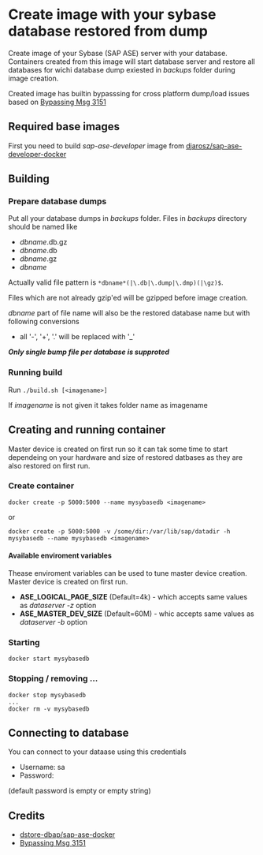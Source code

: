 # Create image with your sybase database restored from dump

Create image of your Sybase (SAP ASE) server with your database.
Containers created from this image will start database server and restore 
all databases for wichi database dump exiested in *backups* folder during image creation.

Created image has builtin bypasssing for cross platform dump/load issues
based on [Bypassing Msg 3151](http://www.petersap.nl/SybaseWiki/index.php?title=Bypasssing_cross_platform_load_issues)

## Required base images

First you need to build *sap-ase-developer* image from [djarosz/sap-ase-developer-docker](https://github.com/djarosz/sap-ase-developer-docker)

## Building

### Prepare database dumps

Put all your database dumps in *backups* folder. Files in *backups* directory should be named like

* *dbname*.db.gz 
* *dbname*.db
* *dbname*.gz 
* *dbname*

Actually valid file pattern is `*dbname*(|\.db|\.dump|\.dmp)(|\gz)$`.

Files which are not already gzip'ed will be gzipped before image creation.

*dbname* part of file name will also be the restored database name but with following conversions

* all '-', '+', '.' will be replaced with '_'

***Only single bump file per database is supproted***

### Running build

Run `./build.sh [<imagename>]`

If *imagename* is not given it takes folder name as imagename


## Creating and running container

Master device is created on first run so it can tak some time to start dependeing on your hardware
and size of restored datbases as they are also restored on first run.

### Create container

```
docker create -p 5000:5000 --name mysybasedb <imagename>
```

or

```
docker create -p 5000:5000 -v /some/dir:/var/lib/sap/datadir -h mysybasedb --name mysybasedb <imagename>
```

#### Available enviroment variables

Thease enviroment variables can be used to tune master device creation. 
Master device is created on first run.

* **ASE_LOGICAL_PAGE_SIZE** (Default=4k) - which accepts same values as *dataserver -z* option
* **ASE_MASTER_DEV_SIZE** (Default=60M) - whic accepts same values as *dataserver -b* option

### Starting



```
docker start mysybasedb
```

### Stopping / removing ...

```
docker stop mysybasedb
...
docker rm -v mysybasedb
```

## Connecting to database

You can connect to your dataase using this credentials
* Username: sa
* Password: 

(default password is empty or empty string)

## Credits

* [dstore-dbap/sap-ase-docker](https://github.com/dstore-dbap/sap-ase-docker)
* [Bypassing Msg 3151](http://www.petersap.nl/SybaseWiki/index.php?title=Bypasssing_cross_platform_load_issues)
